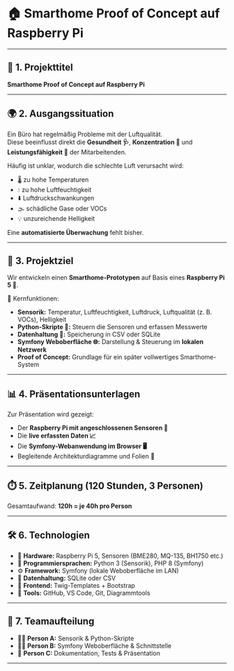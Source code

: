 # 🏠 Smarthome Proof of Concept auf Raspberry Pi

---

## 📌 1. Projekttitel
**Smarthome Proof of Concept auf Raspberry Pi**

---

## 🌍 2. Ausgangssituation
Ein Büro hat regelmäßig Probleme mit der Luftqualität.  
Diese beeinflusst direkt die **Gesundheit 🩺**, **Konzentration 🧠** und **Leistungsfähigkeit 💼** der Mitarbeitenden.  

Häufig ist unklar, wodurch die schlechte Luft verursacht wird:  
- 🌡️ zu hohe Temperaturen  
- 💧 zu hohe Luftfeuchtigkeit  
- ⬇️ Luftdruckschwankungen  
- 🌫️ schädliche Gase oder VOCs  
- 💡 unzureichende Helligkeit  

Eine **automatisierte Überwachung** fehlt bisher.

---

## 🎯 3. Projektziel
Wir entwickeln einen **Smarthome-Prototypen** auf Basis eines **Raspberry Pi 5 🍓**.  

🔧 Kernfunktionen:  
- **Sensorik:** Temperatur, Luftfeuchtigkeit, Luftdruck, Luftqualität (z. B. VOCs), Helligkeit  
- **Python-Skripte 🐍:** Steuern die Sensoren und erfassen Messwerte  
- **Datenhaltung 💾:** Speicherung in CSV oder SQLite  
- **Symfony Weboberfläche 🌐:** Darstellung & Steuerung im **lokalen Netzwerk**  
- **Proof of Concept:** Grundlage für ein später vollwertiges Smarthome-System  

---

## 📊 4. Präsentationsunterlagen
Zur Präsentation wird gezeigt:  
- Der **Raspberry Pi mit angeschlossenen Sensoren 🔌**  
- Die **live erfassten Daten 📈**  
- Die **Symfony-Webanwendung im Browser 🖥️**  
- Begleitende Architekturdiagramme und Folien 📑  

---

## ⏱️ 5. Zeitplanung (120 Stunden, 3 Personen)
Gesamtaufwand: **120h = je 40h pro Person**

---

## 🛠️ 6. Technologien
- 🍓 **Hardware:** Raspberry Pi 5, Sensoren (BME280, MQ-135, BH1750 etc.)  
- 🐍 **Programmiersprachen:** Python 3 (Sensorik), PHP 8 (Symfony)  
- ⚙️ **Framework:** Symfony (lokale Weboberfläche im LAN)  
- 💾 **Datenhaltung:** SQLite oder CSV  
- 🎨 **Frontend:** Twig-Templates + Bootstrap  
- 🔧 **Tools:** GitHub, VS Code, Git, Diagrammtools  

---

## 👥 7. Teamaufteilung
- 👨‍🔧 **Person A:** Sensorik & Python-Skripte  
- 👩‍💻 **Person B:** Symfony Weboberfläche & Schnittstelle  
- 📑 **Person C:** Dokumentation, Tests & Präsentation  

---
